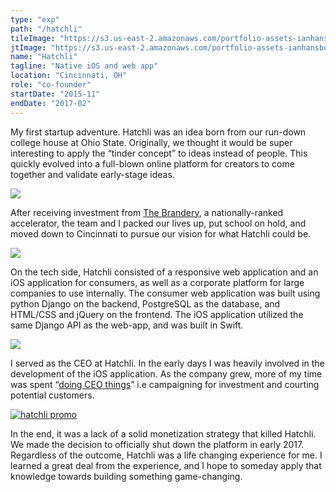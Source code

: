 ```yaml
---
type: "exp"
path: "/hatchli"
tileImage: "https://s3.us-east-2.amazonaws.com/portfolio-assets-ianhansborough/hatchli/hatchli-logo.jpg"
jtImage: "https://s3.us-east-2.amazonaws.com/portfolio-assets-ianhansborough/hatchli/jt-image.jpg"
name: "Hatchli"
tagline: "Native iOS and web app"
location: "Cincinnati, OH"
role: "co-founder"
startDate: "2015-11"
endDate: "2017-02"
---
```


My first startup adventure. Hatchli was an idea born from our run-down college house at Ohio State. Originally, we thought it would be super interesting to apply the “tinder concept” to ideas instead of people. This quickly evolved into a full-blown online platform for creators to come together and validate early-stage ideas.

![](https://s3.us-east-2.amazonaws.com/portfolio-assets-ianhansborough/hatchli/hatchli-devices.jpg)

After receiving investment from [The Brandery](https://www.bizjournals.com/cincinnati/news/2016/07/18/brandery-names-2016-startup-class.html), a nationally-ranked accelerator, the team and I packed our lives up, put school on hold, and moved down to Cincinnati to pursue our vision for what Hatchli could be.

![](https://s3.us-east-2.amazonaws.com/portfolio-assets-ianhansborough/hatchli/hatchli-mobile-compilation.jpg)

On the tech side, Hatchli consisted of a responsive web application and an iOS application for consumers, as well as a corporate platform for large companies to use internally. The consumer web application was built using python Django on the backend, PostgreSQL as the database, and HTML/CSS and jQuery on the frontend. The iOS application utilized the same Django API as the web-app, and was built in Swift.

![](https://s3.us-east-2.amazonaws.com/portfolio-assets-ianhansborough/hatchli/hatchli-web-voting.gif)

I served as the CEO at Hatchli. In the early days I was heavily involved in the development of the iOS application. As the company grew, more of my time was spent “[doing CEO things](https://www.youtube.com/watch?v=a8DPeNcc15c)” i.e campaigning for investment and courting potential customers.

[![hatchli promo](https://s3.us-east-2.amazonaws.com/portfolio-assets-ianhansborough/hatchli/hatchli-mobile-0.jpeg)](http://www.youtube.com/watch?v=N6QgrNTLlTE "hatchli promo")

In the end, it was a lack of a solid monetization strategy that killed Hatchli. We made the decision to officially shut down the platform in early 2017. Regardless of the outcome, Hatchli was a life changing experience for me. I learned a great deal from the experience, and I hope to someday apply that knowledge towards building something game-changing.
